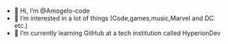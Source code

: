 - 👋 Hi, I’m @Amogelo-code
- 👀 I’m interested in a lot of things (Code,games,music,Marvel and DC etc.)
- 🌱 I’m currently learning GitHub at a tech institution called HyperionDev

<!---
Amogelo-code/Amogelo-code is a ✨ special ✨ repository because its `README.md` (this file) appears on your GitHub profile.
You can click the Preview link to take a look at your changes.
--->
